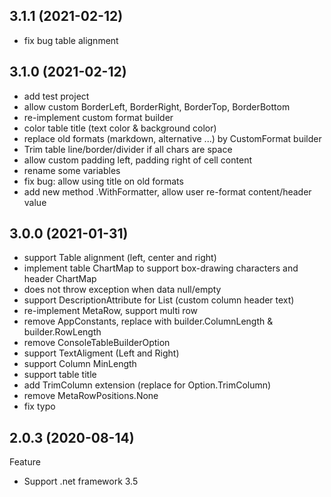 ## 3.1.1 (2021-02-12)
- fix bug table alignment

## 3.1.0 (2021-02-12)
- add test project
- allow custom BorderLeft, BorderRight, BorderTop, BorderBottom
- re-implement custom format builder
- color table title (text color & background color)
- replace old formats (markdown, alternative ...) by CustomFormat builder
- Trim table line/border/divider if all chars are space
- allow custom padding left, padding right of cell content
- rename some variables
- fix bug: allow using title on old formats
- add new method .WithFormatter, allow user re-format content/header value

## 3.0.0 (2021-01-31)
- support Table alignment (left, center and right)
- implement table ChartMap to support box-drawing characters and header ChartMap
- does not throw exception when data null/empty
- support DescriptionAttribute for List<class obj> (custom column header text)
- re-implement MetaRow, support multi row
- remove AppConstants, replace with builder.ColumnLength & builder.RowLength
- remove ConsoleTableBuilderOption
- support TextAligment (Left and Right)
- support Column MinLength
- support table title
- add TrimColumn extension (replace for Option.TrimColumn)
- remove MetaRowPositions.None
- fix typo


## 2.0.3 (2020-08-14)
Feature
  - Support .net framework 3.5

